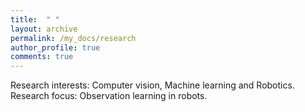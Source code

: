 ```yaml
---
title:  " "
layout: archive
permalink: /my_docs/research
author_profile: true
comments: true
---
```


Research interests: Computer vision, Machine learning and Robotics.
Research focus: Observation learning in robots.
